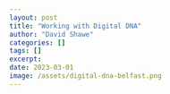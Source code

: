 ```yaml
---
layout: post
title: "Working with Digital DNA"
author: "David Shawe"
categories: []
tags: []
excerpt: 
date: 2023-03-01
image: /assets/digital-dna-belfast.png
---
```

